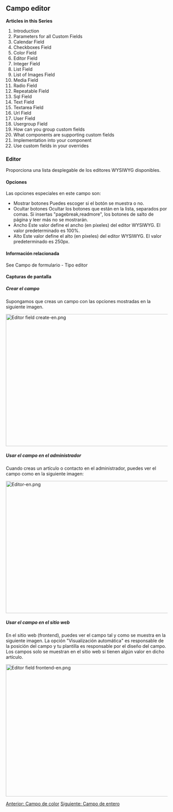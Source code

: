 <!-- Filename: J3.x:Adding_custom_fields/Editor_Field / Display title: Agregar campos personalizados - Campo de editor -->

## Campo editor

**Articles in this Series**

1.  Introduction
2.   Parameters for all Custom
    Fields
3.   Calendar
    Field
4.   Checkboxes
    Field
5.   Color
    Field
6.   Editor
    Field
7.   Integer
    Field
8.   List
    Field
9.   List of Images
    Field
10.  Media
    Field
11.  Radio
    Field
12.  Repeatable
    Field
13.  Sql
    Field
14.  Text
    Field
15.  Textarea
    Field
16.  Url
    Field
17.  User
    Field
18.  Usergroup
    Field
19.  How can you group custom
    fields
20.  What components are supporting custom
    fields
21.  Implementation into your
    component
22.  Use custom fields in your
    overrides

### Editor

Proporciona una lista desplegable de los editores WYSIWYG disponibles.

#### Opciones

Las opciones especiales en este campo son:

- Mostrar botones
  Puedes escoger si el botón se muestra o no.
- Ocultar botones
  Ocultar los botones que están en la lista, separados por comas. Si
  insertas "pagebreak,readmore", los botones de salto de página y leer
  más no se mostrarán.
- Ancho
  Este valor define el ancho (en píxeles) del editor WYSIWYG. El valor
  predeterminado es 100%.
- Alto
  Este valor define el alto (en píxeles) del editor WYSIWYG. El valor
  predeterminado es 250px.

#### Información relacionada

See  Campo de formulario - Tipo
editor

#### Capturas de pantalla

##### Crear el campo

Supongamos que creas un campo con las opciones mostradas en la siguiente
imagen.

<img
src="https://docs.joomla.org/images/thumb/5/55/Editor_field_create-en.png/800px-Editor_field_create-en.png"
decoding="async"
srcset="https://docs.joomla.org/images/thumb/5/55/Editor_field_create-en.png/1200px-Editor_field_create-en.png 1.5x, https://docs.joomla.org/images/5/55/Editor_field_create-en.png 2x"
data-file-width="1291" data-file-height="663" width="800" height="411"
alt="Editor field create-en.png" />

##### Usar el campo en el administrador

Cuando creas un artículo o contacto en el administrador, puedes ver el
campo como en la siguiente imagen:

<img
src="https://docs.joomla.org/images/thumb/1/10/Editor-en.png/800px-Editor-en.png"
decoding="async"
srcset="https://docs.joomla.org/images/thumb/1/10/Editor-en.png/1200px-Editor-en.png 1.5x, https://docs.joomla.org/images/1/10/Editor-en.png 2x"
data-file-width="1291" data-file-height="663" width="800" height="411"
alt="Editor-en.png" />

##### Usar el campo en el sitio web

En el sitio web (frontend), puedes ver el campo tal y como se muestra en
la siguiente imagen. La opción "Visualización automática" es responsable
de la posición del campo y tu plantilla es responsable por el diseño del
campo.
Los campos solo se muestran en el sitio web si tienen algún valor en
dicho artículo.

<img
src="https://docs.joomla.org/images/thumb/a/a6/Editor_field_frontend-en.png/800px-Editor_field_frontend-en.png"
decoding="async"
srcset="https://docs.joomla.org/images/thumb/a/a6/Editor_field_frontend-en.png/1200px-Editor_field_frontend-en.png 1.5x, https://docs.joomla.org/images/a/a6/Editor_field_frontend-en.png 2x"
data-file-width="1291" data-file-height="663" width="800" height="411"
alt="Editor field frontend-en.png" />

<a href="https://docs.joomla.org/J3.x:Adding_custom_fields/Color_Field"
id="content-button" class="button expand success">Anterior: Campo de
color</a> <a
href="https://docs.joomla.org/J3.x:Adding_custom_fields/Integer_Field"
id="content-button" class="button expand">Siguiente: Campo de entero</a>

